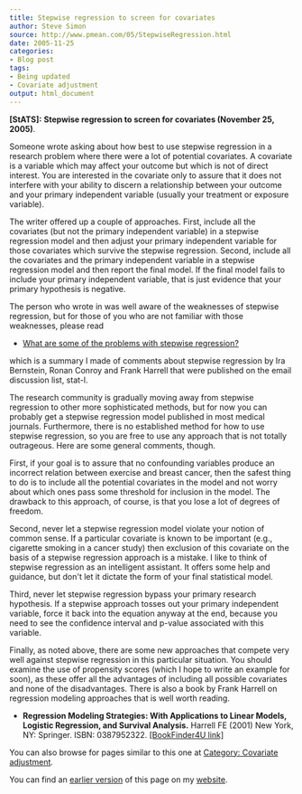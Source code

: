 ```yaml
---
title: Stepwise regression to screen for covariates
author: Steve Simon
source: http://www.pmean.com/05/StepwiseRegression.html
date: 2005-11-25
categories:
- Blog post
tags:
- Being updated
- Covariate adjustment
output: html_document
---
```

**[StATS]:** **Stepwise regression to screen for
covariates (November 25, 2005)**.

Someone wrote asking about how best to use stepwise regression in a
research problem where there were a lot of potential covariates. A
covariate is a variable which may affect your outcome but which is not
of direct interest. You are interested in the covariate only to assure
that it does not interfere with your ability to discern a relationship
between your outcome and your primary independent variable (usually your
treatment or exposure variable).

The writer offered up a couple of approaches. First, include all the
covariates (but not the primary independent variable) in a stepwise
regression model and then adjust your primary independent variable for
those covariates which survive the stepwise regression. Second, include
all the covariates and the primary independent variable in a stepwise
regression model and then report the final model. If the final model
fails to include your primary independent variable, that is just
evidence that your primary hypothesis is negative.

The person who wrote in was well aware of the weaknesses of stepwise
regression, but for those of you who are not familiar with those
weaknesses, please read

-   [What are some of the problems with stepwise
    regression?](../faq/faq12.asp)

which is a summary I made of comments about stepwise regression by Ira
Bernstein, Ronan Conroy and Frank Harrell that were published on the
email discussion list, stat-l.

The research community is gradually moving away from stepwise regression
to other more sophisticated methods, but for now you can probably get a
stepwise regression model published in most medical journals.
Furthermore, there is no established method for how to use stepwise
regression, so you are free to use any approach that is not totally
outrageous. Here are some general comments, though.

First, if your goal is to assure that no confounding variables produce
an incorrect relation between exercise and breast cancer, then the
safest thing to do is to include all the potential covariates in the
model and not worry about which ones pass some threshold for inclusion
in the model. The drawback to this approach, of course, is that you lose
a lot of degrees of freedom.

Second, never let a stepwise regression model violate your notion of
common sense. If a particular covariate is known to be important (e.g.,
cigarette smoking in a cancer study) then exclusion of this covariate on
the basis of a stepwise regression approach is a mistake. I like to
think of stepwise regression as an intelligent assistant. It offers some
help and guidance, but don't let it dictate the form of your final
statistical model.

Third, never let stepwise regression bypass your primary research
hypothesis. If a stepwise approach tosses out your primary independent
variable, force it back into the equation anyway at the end, because you
need to see the confidence interval and p-value associated with this
variable.

Finally, as noted above, there are some new approaches that compete very
well against stepwise regression in this particular situation. You
should examine the use of propensity scores (which I hope to write an
example for soon), as these offer all the advantages of including all
possible covariates and none of the disadvantages. There is also a book
by Frank Harrell on regression modeling approaches that is well worth
reading.

-   **Regression Modeling Strategies: With Applications to Linear
    Models, Logistic Regression, and Survival Analysis.** Harrell
    FE (2001) New York, NY: Springer. ISBN: 0387952322. [\[BookFinder4U
    link\]](http://www.bookfinder4u.com/detail/0387952322.html)

You can also browse
for pages similar to this one at [Category: Covariate
adjustment](../category/CovariateAdjustment.html).

You can find an [earlier version][sim1] of this page on my [website][sim2].

[sim1]: http://www.pmean.com/05/StepwiseRegression.html
[sim2]: http://www.pmean.com

